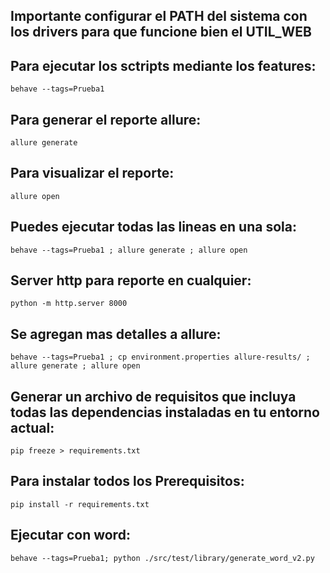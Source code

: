 ## Importante configurar el PATH del sistema con los drivers para que funcione bien el UTIL_WEB

## Para ejecutar los sctripts mediante los features:
`behave --tags=Prueba1`

## Para generar el reporte allure:
`allure generate`

## Para visualizar el reporte: 
`allure open`

## Puedes ejecutar todas las lineas en una sola:
`behave --tags=Prueba1 ; allure generate ; allure open`

## Server http para reporte en cualquier:
`python -m http.server 8000`


## Se agregan mas detalles a allure: 
`behave --tags=Prueba1 ; cp environment.properties allure-results/ ; allure generate ; allure open`

## Generar un archivo de requisitos que incluya todas las dependencias instaladas en tu entorno actual:
`pip freeze > requirements.txt`

## Para instalar todos los Prerequisitos:
`pip install -r requirements.txt` 

## Ejecutar con word:
`behave --tags=Prueba1; python ./src/test/library/generate_word_v2.py`